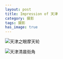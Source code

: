 ```yaml
---
layout: post                                   
title: Impression of 天津     
category: 摄影                                  
tags: 摄影     
has_image: true                               
---
```


![天津之眼摩天轮](http://7u2n3n.com1.z0.glb.clouddn.com/【素描】天津之眼摩天轮.jpg?imageView2/2/w/800)

![天津清晨街角](http://7u2n3n.com1.z0.glb.clouddn.com/【油画】天津街头.jpg?imageView2/2/w/800)